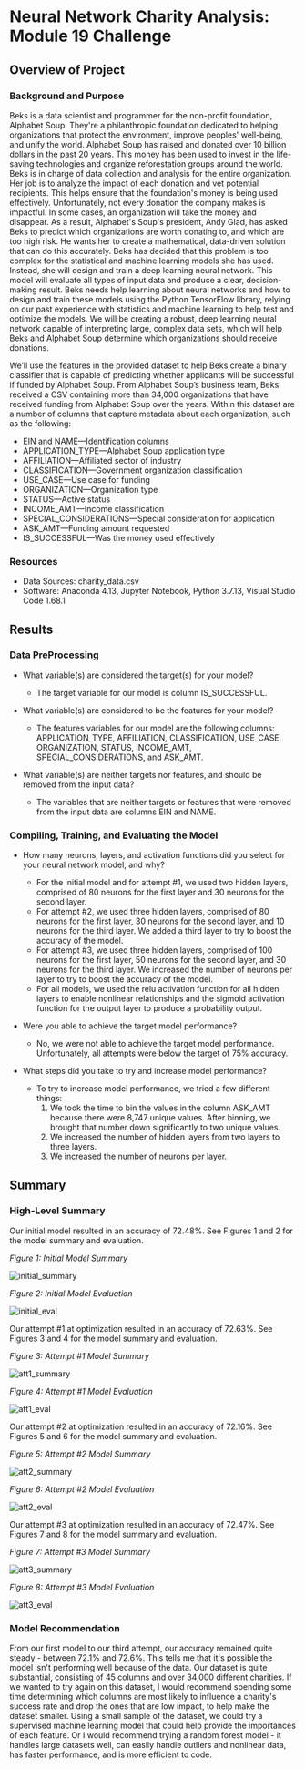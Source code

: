 # Neural Network Charity Analysis: Module 19 Challenge

## Overview of Project

### Background and Purpose

Beks is a data scientist and programmer for the non-profit foundation, Alphabet Soup. They're a philanthropic foundation dedicated to helping organizations that protect the environment, improve peoples' well-being, and unify the world. Alphabet Soup has raised and donated over 10 billion dollars in the past 20 years. This money has been used to invest in the life-saving technologies and organize reforestation groups around the world. Beks is in charge of data collection and analysis for the entire organization. Her job is to analyze the impact of each donation and vet potential recipients. This helps ensure that the foundation's money is being used effectively. Unfortunately, not every donation the company makes is impactful. In some cases, an organization will take the money and disappear. As a result, Alphabet's Soup's president, Andy Glad, has asked Beks to predict which organizations are worth donating to, and which are too high risk. He wants her to create a mathematical, data-driven solution that can do this accurately. Beks has decided that this problem is too complex for the statistical and machine learning models she has used. Instead, she will design and train a deep learning neural network. This model will evaluate all types of input data and produce a clear, decision-making result. Beks needs help learning about neural networks and how to design and train these models using the Python TensorFlow library, relying on our past experience with statistics and machine learning to help test and optimize the models. We will be creating a robust, deep learning neural network capable of interpreting large, complex data sets, which will help Beks and Alphabet Soup determine which organizations should receive donations.

We’ll use the features in the provided dataset to help Beks create a binary classifier that is capable of predicting whether applicants will be successful if funded by Alphabet Soup. From Alphabet Soup’s business team, Beks received a CSV containing more than 34,000 organizations that have received funding from Alphabet Soup over the years. Within this dataset are a number of columns that capture metadata about each organization, such as the following:

+ EIN and NAME—Identification columns
+ APPLICATION_TYPE—Alphabet Soup application type
+ AFFILIATION—Affiliated sector of industry
+ CLASSIFICATION—Government organization classification
+ USE_CASE—Use case for funding
+ ORGANIZATION—Organization type
+ STATUS—Active status
+ INCOME_AMT—Income classification
+ SPECIAL_CONSIDERATIONS—Special consideration for application
+ ASK_AMT—Funding amount requested
+ IS_SUCCESSFUL—Was the money used effectively

### Resources

- Data Sources: charity_data.csv
- Software: Anaconda 4.13, Jupyter Notebook, Python 3.7.13, Visual Studio Code 1.68.1

## Results

### Data PreProcessing

+ What variable(s) are considered the target(s) for your model?

    - The target variable for our model is column IS_SUCCESSFUL.

+ What variable(s) are considered to be the features for your model?

     - The features variables for our model are the following columns: APPLICATION_TYPE, AFFILIATION, CLASSIFICATION, USE_CASE, ORGANIZATION, STATUS, INCOME_AMT, SPECIAL_CONSIDERATIONS, and ASK_AMT.

+ What variable(s) are neither targets nor features, and should be removed from the input data?

     - The variables that are neither targets or features that were removed from the input data are columns EIN and NAME.

### Compiling, Training, and Evaluating the Model

+ How many neurons, layers, and activation functions did you select for your neural network model, and why?

    - For the initial model and for attempt #1, we used two hidden layers, comprised of 80 neurons for the first layer and 30 neurons for the second layer.
    - For attempt #2, we used three hidden layers, comprised of 80 neurons for the first layer, 30 neurons for the second layer, and 10 neurons for the third layer. We added a third layer to try to boost the accuracy of the model.
    - For attempt #3, we used three hidden layers, comprised of 100 neurons for the first layer, 50 neurons for the second layer, and 30 neurons for the third layer. We increased the number of neurons per layer to try to boost the accuracy of the model.
    - For all models, we used the relu activation function for all hidden layers to enable nonlinear relationships and the sigmoid activation function for the output layer to produce a probability output.

+ Were you able to achieve the target model performance?

    - No, we were not able to achieve the target model performance. Unfortunately, all attempts were below the target of 75% accuracy.

+ What steps did you take to try and increase model performance?

    - To try to increase model performance, we tried a few different things:
        1. We took the time to bin the values in the column ASK_AMT because there were 8,747 unique values. After binning, we brought that number down significantly to two unique values.
        2. We increased the number of hidden layers from two layers to three layers.
        3. We increased the number of neurons per layer.

## Summary

### High-Level Summary

Our initial model resulted in an accuracy of 72.48%. See Figures 1 and 2 for the model summary and evaluation.

*Figure 1: Initial Model Summary*

![initial_summary](https://user-images.githubusercontent.com/106830513/197676406-9701cd32-c967-418f-a3be-473141aca4cc.png)

*Figure 2: Initial Model Evaluation*

![initial_eval](https://user-images.githubusercontent.com/106830513/197676393-a4e5180f-a175-4afe-b6e5-405ac3e45acb.png)

Our attempt #1 at optimization resulted in an accuracy of 72.63%. See Figures 3 and 4 for the model summary and evaluation.

*Figure 3: Attempt #1 Model Summary*

![att1_summary](https://user-images.githubusercontent.com/106830513/197676363-27355141-b733-407b-af2b-2f8f9b9c76be.png)

*Figure 4: Attempt #1 Model Evaluation*

![att1_eval](https://user-images.githubusercontent.com/106830513/197676358-beb4bc6a-ccfc-439b-980d-c93cfe7837d8.png)

Our attempt #2 at optimization resulted in an accuracy of 72.16%. See Figures 5 and 6 for the model summary and evaluation.

*Figure 5: Attempt #2 Model Summary*

![att2_summary](https://user-images.githubusercontent.com/106830513/197676373-a857c63f-b7ff-4b1c-b217-4b304553a253.png)

*Figure 6: Attempt #2 Model Evaluation*

![att2_eval](https://user-images.githubusercontent.com/106830513/197676368-afbfb3bf-8de3-4a75-a0e6-d0bed855597a.png)

Our attempt #3 at optimization resulted in an accuracy of 72.47%. See Figures 7 and 8 for the model summary and evaluation.

*Figure 7: Attempt #3 Model Summary*

![att3_summary](https://user-images.githubusercontent.com/106830513/197676390-4d05c09a-876e-4657-aba0-92185949fc6f.png)

*Figure 8: Attempt #3 Model Evaluation*

![att3_eval](https://user-images.githubusercontent.com/106830513/197676384-61b0b907-aab5-42b7-86cf-6c7890883ad8.png)

### Model Recommendation

From our first model to our third attempt, our accuracy remained quite steady - between 72.1% and 72.6%. This tells me that it's possible the model isn't performing well because of the data. Our dataset is quite substantial, consisting of 45 columns and over 34,000 different charities. If we wanted to try again on this dataset, I would recommend spending some time determining which columns are most likely to influence a charity's success rate and drop the ones that are low impact, to help make the dataset smaller. Using a small sample of the dataset, we could try a supervised machine learning model that could help provide the importances of each feature. Or I would recommend trying a random forest model - it handles large datasets well, can easily handle outliers and nonlinear data, has faster performance, and is more efficient to code.
